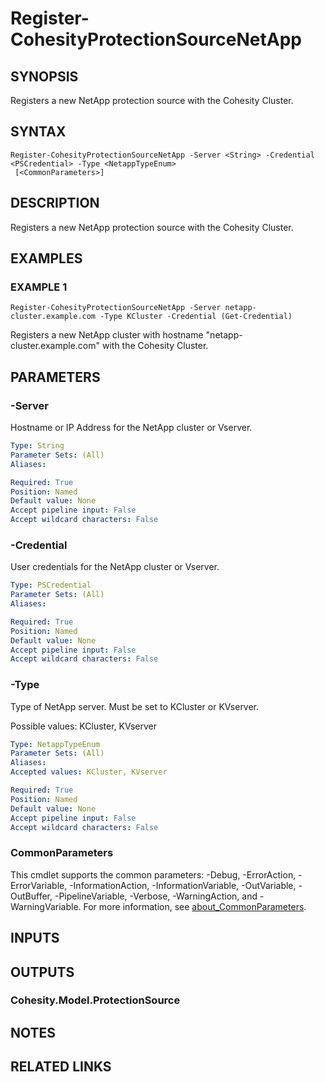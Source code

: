 # Register-CohesityProtectionSourceNetApp

## SYNOPSIS
Registers a new NetApp protection source with the Cohesity Cluster.

## SYNTAX

```
Register-CohesityProtectionSourceNetApp -Server <String> -Credential <PSCredential> -Type <NetappTypeEnum>
 [<CommonParameters>]
```

## DESCRIPTION
Registers a new NetApp protection source with the Cohesity Cluster.

## EXAMPLES

### EXAMPLE 1
```
Register-CohesityProtectionSourceNetApp -Server netapp-cluster.example.com -Type KCluster -Credential (Get-Credential)
```

Registers a new NetApp cluster with hostname "netapp-cluster.example.com" with the Cohesity Cluster.

## PARAMETERS

### -Server
Hostname or IP Address for the NetApp cluster or Vserver.

```yaml
Type: String
Parameter Sets: (All)
Aliases:

Required: True
Position: Named
Default value: None
Accept pipeline input: False
Accept wildcard characters: False
```

### -Credential
User credentials for the NetApp cluster or Vserver.

```yaml
Type: PSCredential
Parameter Sets: (All)
Aliases:

Required: True
Position: Named
Default value: None
Accept pipeline input: False
Accept wildcard characters: False
```

### -Type
Type of NetApp server.
Must be set to KCluster or KVserver.

Possible values: KCluster, KVserver

```yaml
Type: NetappTypeEnum
Parameter Sets: (All)
Aliases:
Accepted values: KCluster, KVserver

Required: True
Position: Named
Default value: None
Accept pipeline input: False
Accept wildcard characters: False
```

### CommonParameters
This cmdlet supports the common parameters: -Debug, -ErrorAction, -ErrorVariable, -InformationAction, -InformationVariable, -OutVariable, -OutBuffer, -PipelineVariable, -Verbose, -WarningAction, and -WarningVariable. For more information, see [about_CommonParameters](http://go.microsoft.com/fwlink/?LinkID=113216).

## INPUTS

## OUTPUTS

### Cohesity.Model.ProtectionSource
## NOTES

## RELATED LINKS
